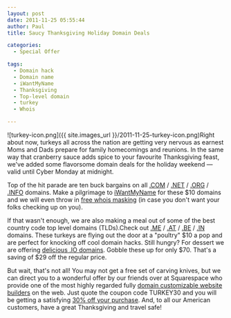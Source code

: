 ```yaml
---
layout: post
date: 2011-11-25 05:55:44
author: Paul
title: Saucy Thanksgiving Holiday Domain Deals

categories:
  - Special Offer

tags:
  - Domain hack
  - Domain name
  - iWantMyName
  - Thanksgiving
  - Top-level domain
  - turkey
  - Whois

---
```


![turkey-icon.png]({{ site.images_url }}/2011-11-25-turkey-icon.png)Right about now, turkeys all across the nation are getting very nervous as earnest Moms and Dads prepare for family homecomings and reunions. In the same way that cranberry sauce adds spice to your favourite Thanksgiving feast, we've added some flavorsome domain deals for the holiday weekend &mdash; valid until Cyber Monday at midnight.

Top of the hit parade are ten buck bargains on all [.COM](https://iwantmyname.com/domains/com-domain-name-registration-for-commercial) / [.NET](https://iwantmyname.com/domains/net-domain-name-registration-for-network) / [.ORG](https://iwantmyname.com/domains/org-domain-name-registration-for-organisation) / [.INFO](https://iwantmyname.com/domains/info-domain-name-registration-for-information) domains. Make a pilgrimage to [iWantMyName](https://iwantmyname.com/) for these $10 domains and we will even throw in [free whois masking](https://iwantmyname.com/blog/2011/10/free-whois-address-masking-to-protect-your-privacy.html) (in case you don't want your folks checking up on you). 

If that wasn't enough, we are also making a meal out of some of the best country code top level domains (TLDs).Check out [.ME](https://iwantmyname.com/domains/me-montenegrean-domain-name-registration-for-montenegro) / [.AT](https://iwantmyname.com/domains/at-austrian-domain-name-registration-for-austria) / [.BE](https://iwantmyname.com/domains/be-belgian-domain-name-registration-for-belgium) / [.IN](https://iwantmyname.com/domains/in-indian-domain-name-registration-for-india) domains. These turkeys are flying out the door at a "poultry" $10 a pop and are perfect for knocking off cool domain hacks. Still hungry? For dessert we are offering [delicious .IO domains](https://iwantmyname.com/domains/io-domain-name-registration-for-british-indian-ocean-territory). Gobble these up for only $70. That's a saving of $29 off the regular price.

But wait, that's not all! You may not get a free set of carving knives, but we can direct you to a wonderful offer by our friends over at Squarespace who provide one of the most highly regarded fully [domain customizable website builders](https://iwantmyname.com/services/website-builder/) on the web. Just quote the coupon code TURKEY30 and you will be getting a satisfying [30% off your purchase](http://squarespace.evyy.net/c/13153/4375/362).
And, to all our American customers, have a great Thanksgiving and travel safe!
